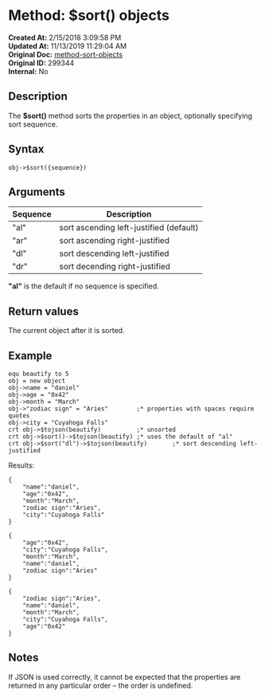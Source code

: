 # Method: $sort() objects

**Created At:** 2/15/2018 3:09:58 PM  
**Updated At:** 11/13/2019 11:29:04 AM  
**Original Doc:** [method-sort-objects](https://docs.jbase.com/42948-dynamic-objects/method-sort-objects)  
**Original ID:** 299344  
**Internal:** No  

## Description

The **$sort()** method sorts the properties in an object, optionally specifying sort sequence.

## Syntax

```
obj->$sort({sequence})
```

## Arguments

| Sequence | Description |
| --- | --- |
| "al" | sort ascending left-justified (default) |
| "ar" | sort ascending right-justified |
| "dl" | sort descending left-justified |
| "dr" | sort decending right-justified |

**"al"** is the default if no sequence is specified.

## Return values

The current object after it is sorted.

## Example

```
equ beautify to 5
obj = new object
obj->name = "daniel"
obj->age = "0x42"
obj->month = "March"
obj->"zodiac sign" = "Aries"        ;* properties with spaces require quotes
obj->city = "Cuyahoga Falls"
crt obj->$tojson(beautify)          ;* unsorted
crt obj->$sort()->$tojson(beautify) ;* uses the default of "al"
crt obj->$sort("dl")->$tojson(beautify)       ;* sort descending left-justified
```

Results:

```
{
    "name":"daniel",
    "age":"0x42",
    "month":"March",
    "zodiac sign":"Aries",
    "city":"Cuyahoga Falls"
}

{
    "age":"0x42",
    "city":"Cuyahoga Falls",
    "month":"March",
    "name":"daniel",
    "zodiac sign":"Aries"
}

{
    "zodiac sign":"Aries",
    "name":"daniel",
    "month":"March",
    "city":"Cuyahoga Falls",
    "age":"0x42"
}
```

## Notes

If JSON is used correctly, it cannot be expected that the properties are returned in any particular order – the order is undefined.
